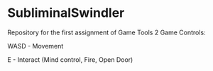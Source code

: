 # SubliminalSwindler
Repository for the first assignment of Game Tools 2
Game Controls:

WASD - Movement

E - Interact (Mind control, Fire, Open Door)
